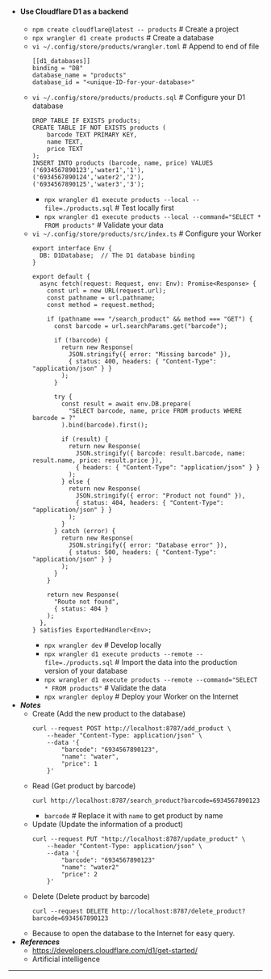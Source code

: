 - #### Use Cloudflare D1 as a backend
    - `npm create cloudflare@latest -- products` # Create a project
    - `npx wrangler d1 create products` # Create a database
    - `vi ~/.config/store/products/wrangler.toml` # Append to end of file
      ```
      [[d1_databases]]
      binding = "DB"
      database_name = "products"
      database_id = "<unique-ID-for-your-database>"
      ```
    - `vi ~/.config/store/products/products.sql` # Configure your D1 database
      ```
      DROP TABLE IF EXISTS products;
      CREATE TABLE IF NOT EXISTS products (
          barcode TEXT PRIMARY KEY,
          name TEXT,
          price TEXT
      );
      INSERT INTO products (barcode, name, price) VALUES
      ('6934567890123','water1','1'),
      ('6934567890124','water2','2'),
      ('6934567890125','water3','3');
      ```
        - `npx wrangler d1 execute products --local --file=./products.sql` # Test locally first
        - `npx wrangler d1 execute products --local --command="SELECT * FROM products"` # Validate your data
    - `vi ~/.config/store/products/src/index.ts` # Configure your Worker
      ```
      export interface Env {
        DB: D1Database;  // The D1 database binding
      }
      
      export default {
        async fetch(request: Request, env: Env): Promise<Response> {
          const url = new URL(request.url);
          const pathname = url.pathname;
          const method = request.method;
      
          if (pathname === "/search_product" && method === "GET") {
            const barcode = url.searchParams.get("barcode");
      
            if (!barcode) {
              return new Response(
                JSON.stringify({ error: "Missing barcode" }),
                { status: 400, headers: { "Content-Type": "application/json" } }
              );
            }
      
            try {
              const result = await env.DB.prepare(
                "SELECT barcode, name, price FROM products WHERE barcode = ?"
              ).bind(barcode).first();
      
              if (result) {
                return new Response(
                  JSON.stringify({ barcode: result.barcode, name: result.name, price: result.price }),
                  { headers: { "Content-Type": "application/json" } }
                );
              } else {
                return new Response(
                  JSON.stringify({ error: "Product not found" }),
                  { status: 404, headers: { "Content-Type": "application/json" } }
                );
              }
            } catch (error) {
              return new Response(
                JSON.stringify({ error: "Database error" }),
                { status: 500, headers: { "Content-Type": "application/json" } }
              );
            }
          }

          return new Response(
            "Route not found",
            { status: 404 }
          );
        },
      } satisfies ExportedHandler<Env>;
      ```
        - `npx wrangler dev` # Develop locally
        - `npx wrangler d1 execute products --remote --file=./products.sql` # Import the data into the production version of your database
        - `npx wrangler d1 execute products --remote --command="SELECT * FROM products"` # Validate the data
        - `npx wrangler deploy` # Deploy your Worker on the Internet
- ***Notes***
    - Create (Add the new product to the database)
      ```
      curl --request POST http://localhost:8787/add_product \
          --header "Content-Type: application/json" \
          --data '{
              "barcode": "6934567890123",
              "name": "water",
              "price": 1
          }'
      ```
    - Read (Get product by barcode)
      ```
      curl http://localhost:8787/search_product?barcode=6934567890123
      ```
        - `barcode` # Replace it with `name` to get product by name
    - Update (Update the information of a product)
      ```
      curl --request PUT "http://localhost:8787/update_product" \
          --header "Content-Type: application/json" \
          --data '{
              "barcode": "6934567890123"
              "name": "water2"
              "price": 2
          }'
      ```
    - Delete (Delete product by barcode)
      ```
      curl --request DELETE http://localhost:8787/delete_product?barcode=6934567890123
      ```
    - Because to open the database to the Internet for easy query.
- ***References***
    - https://developers.cloudflare.com/d1/get-started/
    - Artificial intelligence
- ---
